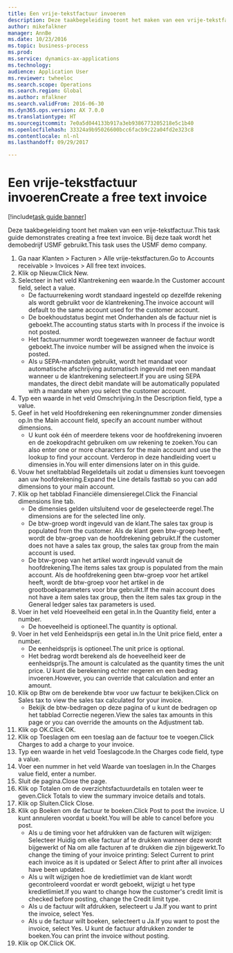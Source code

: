 ```yaml
--- 
title: Een vrije-tekstfactuur invoeren
description: Deze taakbegeleiding toont het maken van een vrije-tekstfactuur.
author: mikefalkner
manager: AnnBe
ms.date: 10/23/2016
ms.topic: business-process
ms.prod: 
ms.service: dynamics-ax-applications
ms.technology: 
audience: Application User
ms.reviewer: twheeloc
ms.search.scope: Operations
ms.search.region: Global
ms.author: mfalkner
ms.search.validFrom: 2016-06-30
ms.dyn365.ops.version: AX 7.0.0
ms.translationtype: HT
ms.sourcegitcommit: 7e0a5d044133b917a3eb9386773205218e5c1b40
ms.openlocfilehash: 33324a9b95026600bcc6facb9c22a04fd2e323c8
ms.contentlocale: nl-nl
ms.lasthandoff: 09/29/2017

---
```

# <a name="create-a-free-text-invoice"></a><span data-ttu-id="42758-103">Een vrije-tekstfactuur invoeren</span><span class="sxs-lookup"><span data-stu-id="42758-103">Create a free text invoice</span></span>

[!include[task guide banner](../../includes/task-guide-banner.md)]

<span data-ttu-id="42758-104">Deze taakbegeleiding toont het maken van een vrije-tekstfactuur.</span><span class="sxs-lookup"><span data-stu-id="42758-104">This task guide demonstrates creating a free text invoice.</span></span> <span data-ttu-id="42758-105">Bij deze taak wordt het demobedrijf USMF gebruikt.</span><span class="sxs-lookup"><span data-stu-id="42758-105">This task uses the USMF demo company.</span></span>

1. <span data-ttu-id="42758-106">Ga naar Klanten > Facturen > Alle vrije-tekstfacturen.</span><span class="sxs-lookup"><span data-stu-id="42758-106">Go to Accounts receivable > Invoices > All free text invoices.</span></span>
2. <span data-ttu-id="42758-107">Klik op Nieuw.</span><span class="sxs-lookup"><span data-stu-id="42758-107">Click New.</span></span>
3. <span data-ttu-id="42758-108">Selecteer in het veld Klantrekening een waarde.</span><span class="sxs-lookup"><span data-stu-id="42758-108">In the Customer account field, select a value.</span></span>
    * <span data-ttu-id="42758-109">De factuurrekening wordt standaard ingesteld op dezelfde rekening als wordt gebruikt voor de klantrekening.</span><span class="sxs-lookup"><span data-stu-id="42758-109">The invoice account will default to the same account used for the customer account.</span></span>   
    * <span data-ttu-id="42758-110">De boekhoudstatus begint met Onderhanden als de factuur niet is geboekt.</span><span class="sxs-lookup"><span data-stu-id="42758-110">The accounting status starts with In process if the invoice is not posted.</span></span>   
    * <span data-ttu-id="42758-111">Het factuurnummer wordt toegewezen wanneer de factuur wordt geboekt.</span><span class="sxs-lookup"><span data-stu-id="42758-111">The invoice number will be assigned when the invoice is posted.</span></span>  
    * <span data-ttu-id="42758-112">Als u SEPA-mandaten gebruikt, wordt het mandaat voor automatische afschrijving automatisch ingevuld met een mandaat wanneer u de klantrekening selecteert.</span><span class="sxs-lookup"><span data-stu-id="42758-112">If you are using SEPA mandates, the direct debit mandate will be automatically populated with a mandate when you select the customer account.</span></span>  
4. <span data-ttu-id="42758-113">Typ een waarde in het veld Omschrijving.</span><span class="sxs-lookup"><span data-stu-id="42758-113">In the Description field, type a value.</span></span>
5. <span data-ttu-id="42758-114">Geef in het veld Hoofdrekening een rekeningnummer zonder dimensies op.</span><span class="sxs-lookup"><span data-stu-id="42758-114">In the Main account field, specify an account number without dimensions.</span></span>
    * <span data-ttu-id="42758-115">U kunt ook één of meerdere tekens voor de hoofdrekening invoeren en de zoekopdracht gebruiken om uw rekening te zoeken.</span><span class="sxs-lookup"><span data-stu-id="42758-115">You can also enter one or more characters for the main account and use the lookup to find your account.</span></span> <span data-ttu-id="42758-116">Verderop in deze handleiding voert u dimensies in.</span><span class="sxs-lookup"><span data-stu-id="42758-116">You will enter dimensions later on in this guide.</span></span>  
6. <span data-ttu-id="42758-117">Vouw het sneltabblad Regeldetails uit zodat u dimensies kunt toevoegen aan uw hoofdrekening.</span><span class="sxs-lookup"><span data-stu-id="42758-117">Expand the Line details fasttab so you can add dimensions to your main account.</span></span>
7. <span data-ttu-id="42758-118">Klik op het tabblad Financiële dimensieregel.</span><span class="sxs-lookup"><span data-stu-id="42758-118">Click the Financial dimensions line tab.</span></span>
    * <span data-ttu-id="42758-119">De dimensies gelden uitsluitend voor de geselecteerde regel.</span><span class="sxs-lookup"><span data-stu-id="42758-119">The dimensions are for the selected line only.</span></span>    
    * <span data-ttu-id="42758-120">De btw-groep wordt ingevuld van de klant.</span><span class="sxs-lookup"><span data-stu-id="42758-120">The sales tax group is populated from the customer.</span></span> <span data-ttu-id="42758-121">Als de klant geen btw-groep heeft, wordt de btw-groep van de hoofdrekening gebruikt.</span><span class="sxs-lookup"><span data-stu-id="42758-121">If the customer does not have a sales tax group, the sales tax group from the main account is used.</span></span>  
    * <span data-ttu-id="42758-122">De btw-groep van het artikel wordt ingevuld vanuit de hoofdrekening.</span><span class="sxs-lookup"><span data-stu-id="42758-122">The items sales tax group is populated from the main account.</span></span> <span data-ttu-id="42758-123">Als de hoofdrekening geen btw-groep voor het artikel heeft, wordt de btw-groep voor het artikel in de grootboekparameters voor btw gebruikt.</span><span class="sxs-lookup"><span data-stu-id="42758-123">If the main account does not have a item sales tax group, then the item sales tax group in the General ledger sales tax parameters is used.</span></span>    
8. <span data-ttu-id="42758-124">Voer in het veld Hoeveelheid een getal in.</span><span class="sxs-lookup"><span data-stu-id="42758-124">In the Quantity field, enter a number.</span></span>
    * <span data-ttu-id="42758-125">De hoeveelheid is optioneel.</span><span class="sxs-lookup"><span data-stu-id="42758-125">The quantity is optional.</span></span>  
9. <span data-ttu-id="42758-126">Voer in het veld Eenheidsprijs een getal in.</span><span class="sxs-lookup"><span data-stu-id="42758-126">In the Unit price field, enter a number.</span></span>
    * <span data-ttu-id="42758-127">De eenheidsprijs is optioneel.</span><span class="sxs-lookup"><span data-stu-id="42758-127">The unit price is optional.</span></span>  
    * <span data-ttu-id="42758-128">Het bedrag wordt berekend als de hoeveelheid keer de eenheidsprijs.</span><span class="sxs-lookup"><span data-stu-id="42758-128">The amount is calculated as the quantity times the unit price.</span></span> <span data-ttu-id="42758-129">U kunt die berekening echter negeren en een bedrag invoeren.</span><span class="sxs-lookup"><span data-stu-id="42758-129">However, you can override that calculation and enter an amount.</span></span>  
10. <span data-ttu-id="42758-130">Klik op Btw om de berekende btw voor uw factuur te bekijken.</span><span class="sxs-lookup"><span data-stu-id="42758-130">Click on Sales tax to view the sales tax calculated for your invoice.</span></span>
    * <span data-ttu-id="42758-131">Bekijk de btw-bedragen op deze pagina of u kunt de bedragen op het tabblad Correctie negeren.</span><span class="sxs-lookup"><span data-stu-id="42758-131">View the sales tax amounts in this page or you can override the amounts on the Adjustment tab.</span></span>  
11. <span data-ttu-id="42758-132">Klik op OK.</span><span class="sxs-lookup"><span data-stu-id="42758-132">Click OK.</span></span>
12. <span data-ttu-id="42758-133">Klik op Toeslagen om een toeslag aan de factuur toe te voegen.</span><span class="sxs-lookup"><span data-stu-id="42758-133">Click Charges to add a charge to your invoice.</span></span> 
13. <span data-ttu-id="42758-134">Typ een waarde in het veld Toeslagcode.</span><span class="sxs-lookup"><span data-stu-id="42758-134">In the Charges code field, type a value.</span></span>
14. <span data-ttu-id="42758-135">Voer een nummer in het veld Waarde van toeslagen in.</span><span class="sxs-lookup"><span data-stu-id="42758-135">In the Charges value field, enter a number.</span></span>
15. <span data-ttu-id="42758-136">Sluit de pagina.</span><span class="sxs-lookup"><span data-stu-id="42758-136">Close the page.</span></span>
16. <span data-ttu-id="42758-137">Klik op Totalen om de overzichtsfactuurdetails en totalen weer te geven.</span><span class="sxs-lookup"><span data-stu-id="42758-137">Click Totals to view the summary invoice details and totals.</span></span>
17. <span data-ttu-id="42758-138">Klik op Sluiten.</span><span class="sxs-lookup"><span data-stu-id="42758-138">Click Close.</span></span>
18. <span data-ttu-id="42758-139">Klik op Boeken om de factuur te boeken.</span><span class="sxs-lookup"><span data-stu-id="42758-139">Click Post to post the invoice.</span></span> <span data-ttu-id="42758-140">U kunt annuleren voordat u boekt.</span><span class="sxs-lookup"><span data-stu-id="42758-140">You will be able to cancel before you post.</span></span>
    * <span data-ttu-id="42758-141">Als u de timing voor het afdrukken van de facturen wilt wijzigen: Selecteer Huidig om elke factuur af te drukken wanneer deze wordt bijgewerkt of Na om alle facturen af te drukken die zijn bijgewerkt.</span><span class="sxs-lookup"><span data-stu-id="42758-141">To change the timing of your invoice printing:  Select Current to print each invoice as it is updated   or  Select After to print after all invoices have been updated.</span></span>  
    * <span data-ttu-id="42758-142">Als u wilt wijzigen hoe de kredietlimiet van de klant wordt gecontroleerd voordat er wordt geboekt, wijzigt u het type kredietlimiet.</span><span class="sxs-lookup"><span data-stu-id="42758-142">If you want to change how the customer's credit limit is checked before posting, change the Credit limit type.</span></span>  
    * <span data-ttu-id="42758-143">Als u de factuur wilt afdrukken, selecteert u Ja.</span><span class="sxs-lookup"><span data-stu-id="42758-143">If you want to print the invoice, select Yes.</span></span>  
    * <span data-ttu-id="42758-144">Als u de factuur wilt boeken, selecteert u Ja.</span><span class="sxs-lookup"><span data-stu-id="42758-144">If you want to post the invoice, select Yes.</span></span> <span data-ttu-id="42758-145">U kunt de factuur afdrukken zonder te boeken.</span><span class="sxs-lookup"><span data-stu-id="42758-145">You can print the invoice without posting.</span></span>  
19. <span data-ttu-id="42758-146">Klik op OK.</span><span class="sxs-lookup"><span data-stu-id="42758-146">Click OK.</span></span>


